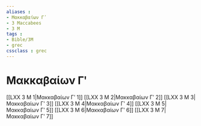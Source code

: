 ```yaml
---
aliases : 
- Μακκαβαίων Γʹ
- 3 Maccabees
- 3 M
tags : 
- Bible/3M
- grec
cssclass : grec
---
```


# Μακκαβαίων Γʹ

[[LXX 3 M 1|Μακκαβαίων Γʹ 1]]
[[LXX 3 M 2|Μακκαβαίων Γʹ 2]]
[[LXX 3 M 3|Μακκαβαίων Γʹ 3]]
[[LXX 3 M 4|Μακκαβαίων Γʹ 4]]
[[LXX 3 M 5|Μακκαβαίων Γʹ 5]]
[[LXX 3 M 6|Μακκαβαίων Γʹ 6]]
[[LXX 3 M 7|Μακκαβαίων Γʹ 7]]
